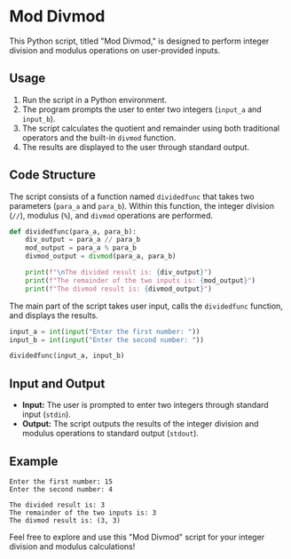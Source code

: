 # Mod Divmod

This Python script, titled "Mod Divmod," is designed to perform integer division and modulus operations on user-provided inputs.

## Usage

1. Run the script in a Python environment.
2. The program prompts the user to enter two integers (`input_a` and `input_b`).
3. The script calculates the quotient and remainder using both traditional operators and the built-in `divmod` function.
4. The results are displayed to the user through standard output.

## Code Structure

The script consists of a function named `dividedfunc` that takes two parameters (`para_a` and `para_b`). Within this function, the integer division (`//`), modulus (`%`), and `divmod` operations are performed.

```python
def dividedfunc(para_a, para_b):
    div_output = para_a // para_b
    mod_output = para_a % para_b
    divmod_output = divmod(para_a, para_b)

    print(f"\nThe divided result is: {div_output}")
    print(f"The remainder of the two inputs is: {mod_output}")
    print(f"The divmod result is: {divmod_output}")
```

The main part of the script takes user input, calls the `dividedfunc` function, and displays the results.

```python
input_a = int(input("Enter the first number: "))
input_b = int(input("Enter the second number: "))

dividedfunc(input_a, input_b)
```

## Input and Output

- **Input:** The user is prompted to enter two integers through standard input (`stdin`).
- **Output:** The script outputs the results of the integer division and modulus operations to standard output (`stdout`).

## Example

```
Enter the first number: 15
Enter the second number: 4

The divided result is: 3
The remainder of the two inputs is: 3
The divmod result is: (3, 3)
```

Feel free to explore and use this "Mod Divmod" script for your integer division and modulus calculations!
